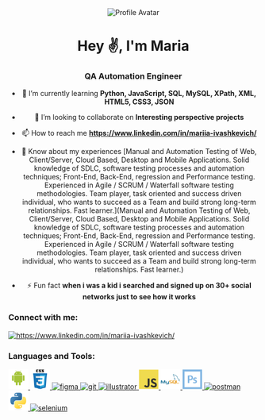 <!DOCTYPE html>
<html>
  <head>
  
  </head>
  <body>
    <header>
      <img src="https://media.giphy.com/media/UZQCbV4OW1mXdHJNPS/giphy.gif" alt="Profile Avatar">
      <h1 align="center">Hey ✌️, I'm Maria</h1>
<h3 align="center">QA Automation Engineer</h3>

- 🌱 I’m currently learning **Python, JavaScript, SQL, MySQL, XPath, XML, HTML5, CSS3, JSON**

- 👯 I’m looking to collaborate on **Interesting perspective projects**

- 📫 How to reach me **https://www.linkedin.com/in/mariia-ivashkevich/**

- 📄 Know about my experiences [Manual and Automation Testing of Web, Client/Server, Cloud Based, Desktop and Mobile Applications. Solid knowledge of SDLC, software testing processes and automation techniques; Front-End, Back-End, regression and Performance testing. Experienced in Agile / SCRUM / Waterfall software testing methodologies. Team player, task oriented and success driven individual, who wants to succeed as a Team and build strong long-term relationships. Fast learner.](Manual and Automation Testing of Web, Client/Server, Cloud Based, Desktop and Mobile Applications. Solid knowledge of SDLC, software testing processes and automation techniques; Front-End, Back-End, regression and Performance testing. Experienced in Agile / SCRUM / Waterfall software testing methodologies. Team player, task oriented and success driven individual, who wants to succeed as a Team and build strong long-term relationships. Fast learner.)

- ⚡ Fun fact **when i was a kid i searched and signed up on 30+ social networks just to see how it works**

<h3 align="left">Connect with me:</h3>
<p align="left">
<a href="https://linkedin.com/in/https://www.linkedin.com/in/mariia-ivashkevich/" target="blank"><img align="center" src="https://raw.githubusercontent.com/rahuldkjain/github-profile-readme-generator/master/src/images/icons/Social/linked-in-alt.svg" alt="https://www.linkedin.com/in/mariia-ivashkevich/" height="30" width="40" /></a>
</p>

<h3 align="left">Languages and Tools:</h3>
<p align="left"> <a href="https://developer.android.com" target="_blank" rel="noreferrer"> <img src="https://raw.githubusercontent.com/devicons/devicon/master/icons/android/android-original-wordmark.svg" alt="android" width="40" height="40"/> </a> <a href="https://www.w3schools.com/css/" target="_blank" rel="noreferrer"> <img src="https://raw.githubusercontent.com/devicons/devicon/master/icons/css3/css3-original-wordmark.svg" alt="css3" width="40" height="40"/> </a> <a href="https://www.figma.com/" target="_blank" rel="noreferrer"> <img src="https://www.vectorlogo.zone/logos/figma/figma-icon.svg" alt="figma" width="40" height="40"/> </a> <a href="https://git-scm.com/" target="_blank" rel="noreferrer"> <img src="https://www.vectorlogo.zone/logos/git-scm/git-scm-icon.svg" alt="git" width="40" height="40"/> </a> <a href="https://www.adobe.com/in/products/illustrator.html" target="_blank" rel="noreferrer"> <img src="https://www.vectorlogo.zone/logos/adobe_illustrator/adobe_illustrator-icon.svg" alt="illustrator" width="40" height="40"/> </a> <a href="https://developer.mozilla.org/en-US/docs/Web/JavaScript" target="_blank" rel="noreferrer"> <img src="https://raw.githubusercontent.com/devicons/devicon/master/icons/javascript/javascript-original.svg" alt="javascript" width="40" height="40"/> </a> <a href="https://www.mysql.com/" target="_blank" rel="noreferrer"> <img src="https://raw.githubusercontent.com/devicons/devicon/master/icons/mysql/mysql-original-wordmark.svg" alt="mysql" width="40" height="40"/> </a> <a href="https://www.photoshop.com/en" target="_blank" rel="noreferrer"> <img src="https://raw.githubusercontent.com/devicons/devicon/master/icons/photoshop/photoshop-line.svg" alt="photoshop" width="40" height="40"/> </a> <a href="https://postman.com" target="_blank" rel="noreferrer"> <img src="https://www.vectorlogo.zone/logos/getpostman/getpostman-icon.svg" alt="postman" width="40" height="40"/> </a> <a href="https://www.python.org" target="_blank" rel="noreferrer"> <img src="https://raw.githubusercontent.com/devicons/devicon/master/icons/python/python-original.svg" alt="python" width="40" height="40"/> </a> <a href="https://www.selenium.dev" target="_blank" rel="noreferrer"> <img src="https://raw.githubusercontent.com/detain/svg-logos/780f25886640cef088af994181646db2f6b1a3f8/svg/selenium-logo.svg" alt="selenium" width="40" height="40"/> </a> </p>
